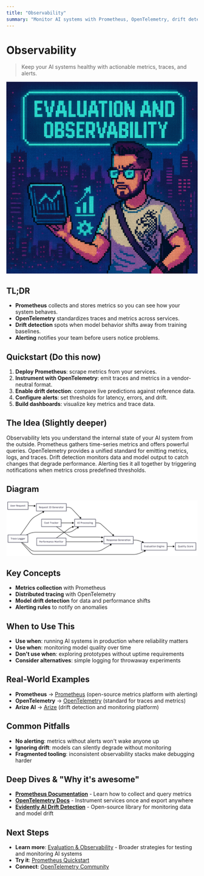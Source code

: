 ```yaml
---
title: "Observability"
summary: "Monitor AI systems with Prometheus, OpenTelemetry, drift detection, and alerting best practices"
---
```


# Observability

> Keep your AI systems healthy with actionable metrics, traces, and alerts.

![observability](/img/evaluation-and-observability.png)

## TL;DR
- **Prometheus** collects and stores metrics so you can see how your system behaves.
- **OpenTelemetry** standardizes traces and metrics across services.
- **Drift detection** spots when model behavior shifts away from training baselines.
- **Alerting** notifies your team before users notice problems.

## Quickstart (Do this now)
1. **Deploy Prometheus**: scrape metrics from your services.
2. **Instrument with OpenTelemetry**: emit traces and metrics in a vendor-neutral format.
3. **Enable drift detection**: compare live predictions against reference data.
4. **Configure alerts**: set thresholds for latency, errors, and drift.
5. **Build dashboards**: visualize key metrics and trace data.

## The Idea (Slightly deeper)
Observability lets you understand the internal state of your AI system from the outside. Prometheus gathers time-series metrics and offers powerful queries. OpenTelemetry provides a unified standard for emitting metrics, logs, and traces. Drift detection monitors data and model output to catch changes that degrade performance. Alerting ties it all together by triggering notifications when metrics cross predefined thresholds.

## Diagram
![Observability Diagram](/img/diagrams/evaluation-and-observability.png)

## Key Concepts
- **Metrics collection** with Prometheus
- **Distributed tracing** with OpenTelemetry
- **Model drift detection** for data and performance shifts
- **Alerting rules** to notify on anomalies

## When to Use This
- **Use when**: running AI systems in production where reliability matters
- **Use when**: monitoring model quality over time
- **Don't use when**: exploring prototypes without uptime requirements
- **Consider alternatives**: simple logging for throwaway experiments

## Real-World Examples
- **Prometheus** → [Prometheus](https://prometheus.io/) (open-source metrics platform with alerting)
- **OpenTelemetry** → [OpenTelemetry](https://opentelemetry.io/) (standard for traces and metrics)
- **Arize AI** → [Arize](https://arize.com/) (drift detection and monitoring platform)

## Common Pitfalls
- **No alerting**: metrics without alerts won't wake anyone up
- **Ignoring drift**: models can silently degrade without monitoring
- **Fragmented tooling**: inconsistent observability stacks make debugging harder

## Deep Dives & "Why it's awesome"
- **[Prometheus Documentation](https://prometheus.io/docs/introduction/overview/)** - Learn how to collect and query metrics
- **[OpenTelemetry Docs](https://opentelemetry.io/docs/)** - Instrument services once and export anywhere
- **[Evidently AI Drift Detection](https://docs.evidentlyai.com/)** - Open-source library for monitoring data and model drift

## Next Steps
- **Learn more**: [Evaluation & Observability](evaluation-and-observability.md) - Broader strategies for testing and monitoring AI systems
- **Try it**: [Prometheus Quickstart](https://prometheus.io/docs/prometheus/latest/getting_started/)
- **Connect**: [OpenTelemetry Community](https://github.com/open-telemetry/community)

